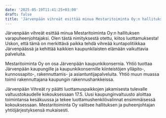 ```yaml
---
date: '2025-05-19T11:41:25+03:00'
draft: false
title: 'Järvenpään vihreät esittää minua Mestaritoiminta Oy:n hallituksen varapuheenjohtajaksi'
---
```

Järvenpään vihreät esittää minua Mestaritoiminta Oy:n hallituksen varapuheenjohtajaksi. Olen tästä nimityksestä otettu, kiitos luottamuksesta! Uskon, että tämä on merkittävä paikka tehdä vihreää kuntapolitiikkaa Järvenpäässä ja kehittää kaikkien kaupunkilaisten elämään vaikuttavia palveluita.

Mestaritoiminta Oy on osa Järvenpään kaupunkikonsernia. Yhtiö tuottaa Järvenpään kaupungille ja kaupunkikonsernille kiinteistöjen ylläpito-, kunnossapito-, rakennuttamis- ja asiantuntijapalveluita. Yhtiö muun muassa toimii rakennuttajana kaupungin rakennushankkeissa.

Järvenpään Vihreät ry päätti luottamuspaikkojen jakamisesta tulevalle valtuustokaudelle kokouksessaan 17.5. Uusi kaupunginvaltuusto aloittaa toimintansa kesäkuussa ja tekee luottamushenkilövalinnat ensimmäisessä kokouksessaan. Mestaritoiminta Oy valitsee hallituksen ja puheenjohtajan yhtiöjärjestyksensä mukaisesti.